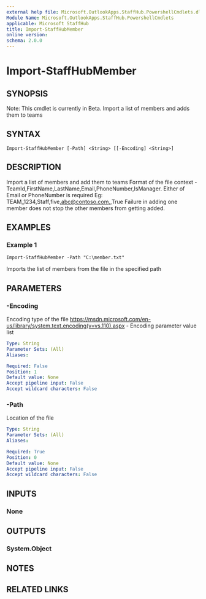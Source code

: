 ```yaml
---
external help file: Microsoft.OutlookApps.StaffHub.PowershellCmdlets.dll-Help.xml
Module Name: Microsoft.OutlookApps.StaffHub.PowershellCmdlets
applicable: Microsoft StaffHub
title: Import-StaffHubMember
online version: 
schema: 2.0.0
---
```


# Import-StaffHubMember

## SYNOPSIS
Note: This cmdlet is currently in Beta.
Import a list of members and adds them to teams

## SYNTAX

```
Import-StaffHubMember [-Path] <String> [[-Encoding] <String>]
```

## DESCRIPTION
Import a list of members and add them to teams
Format of the file context - TeamId,FirstName,LastName,Email,PhoneNumber,IsManager. Either of Email or PhoneNumber is required
Eg: TEAM_1234,Staff,five,abc@contoso.com,,True
Failure in adding one member does not stop the other members from getting added.

## EXAMPLES

### Example 1
```
Import-StaffHubMember -Path "C:\member.txt"
```

Imports the list of members from the file in the specified path

## PARAMETERS

### -Encoding
Encoding type of the file
https://msdn.microsoft.com/en-us/library/system.text.encoding(v=vs.110).aspx - Encoding parameter value list

```yaml
Type: String
Parameter Sets: (All)
Aliases: 

Required: False
Position: 1
Default value: None
Accept pipeline input: False
Accept wildcard characters: False
```

### -Path
Location of the file

```yaml
Type: String
Parameter Sets: (All)
Aliases: 

Required: True
Position: 0
Default value: None
Accept pipeline input: False
Accept wildcard characters: False
```

## INPUTS

### None


## OUTPUTS

### System.Object

## NOTES

## RELATED LINKS

